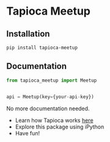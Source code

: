 # Tapioca Meetup

## Installation
```
pip install tapioca-meetup
```

## Documentation
``` python
from tapioca_meetup import Meetup


api = Meetup(key={your-api-key})
```

No more documentation needed.

- Learn how Tapioca works [here](http://tapioca-wrapper.readthedocs.org/en/latest/quickstart/)
- Explore this package using iPython
- Have fun!
